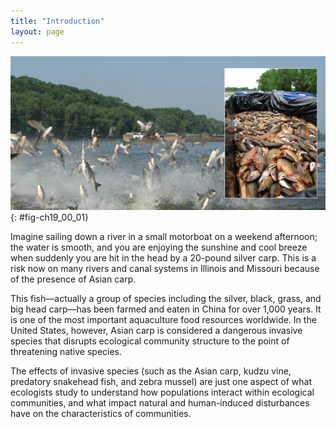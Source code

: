 ```yaml
---
title: "Introduction"
layout: page
---
```



<?cnx.eoc class="summary" title="Sections Summary"?>

<?cnx.eoc class="art-exercise" title="Art Connections"?>

<?cnx.eoc class="multiple-choice" title="Multiple Choice"?>

<?cnx.eoc class="free-response" title="Free Response"?>

 ![Large photo shows many big fish jumping out of the water, and inset photo shows a portion of a boat filled with dead fish.](../resources/Figure_19_00_01.jpg "Asian carp jump out of the water in response to electrofishing. The Asian carp in the inset photograph were harvested from the Little Calumet River in Illinois in May, 2010, using rotenone, a toxin often used as an insecticide, in an effort to learn more about the population of the species. (credit main image: modification of work by USGS; credit inset: modification of work by Lt. David French, USCG)"){: #fig-ch19_00_01}

Imagine sailing down a river in a small motorboat on a weekend afternoon; the water is smooth, and you are enjoying the sunshine and cool breeze when suddenly you are hit in the head by a 20-pound silver carp. This is a risk now on many rivers and canal systems in Illinois and Missouri because of the presence of Asian carp.

This fish—actually a group of species including the silver, black, grass, and big head carp—has been farmed and eaten in China for over 1,000 years. It is one of the most important aquaculture food resources worldwide. In the United States, however, Asian carp is considered a dangerous invasive species that disrupts ecological community structure to the point of threatening native species.

The effects of invasive species (such as the Asian carp, kudzu vine, predatory snakehead fish, and zebra mussel) are just one aspect of what ecologists study to understand how populations interact within ecological communities, and what impact natural and human-induced disturbances have on the characteristics of communities.

